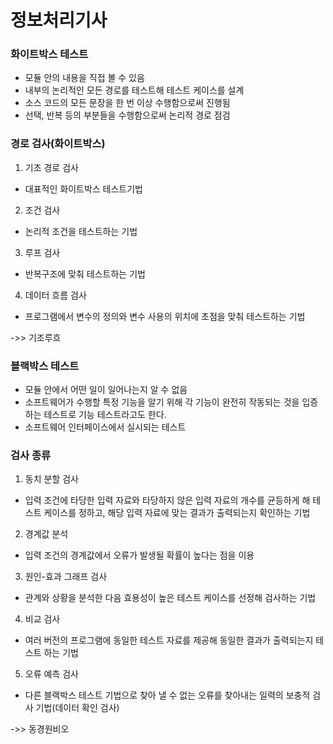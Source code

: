 # 정보처리기사

### 화이트박스 테스트
- 모듈 안의 내용을 직접 볼 수 있음
- 내부의 논리적인 모든 경로를 테스트해 테스트 케이스를 설계
- 소스 코드의 모든 문장을 한 번 이상 수행함으로써 진행됨
- 선택, 반복 등의 부분들을 수행함으로써 논리적 경로 점검

### 경로 검사(화이트박스)
1. 기초 경로 검사
* 대표적인 화이트박스 테스트기법
2. 조건 검사
* 논리적 조건을 테스트하는 기법
3. 루프 검사
* 반복구조에 맞춰 테스트하는 기법
4. 데이터 흐름 검사
* 프로그램에서 변수의 정의와 변수 사용의 위치에 초점을 맞춰 테스트하는 기법

->> 기조루흐

### 블랙박스 테스트
- 모듈 안에서 어떤 일이 일어나는지 알 수 없음 
- 소프트웨어가 수행할 특정 기능을 알기 위해 각 기능이 완전히 작동되는 것을 입증하는 테스트로 기능 테스트라고도 한다. 
- 소프트웨어 인터페이스에서 실시되는 테스트

### 검사 종류
1. 동치 분할 검사
* 입력 조건에 타당한 입력 자료와 타당하지 않은 입력 자료의 개수를 균등하게 해 테스트 케이스를 정하고, 해당 입력 자료에 맞는 결과가 출력되는지 확인하는 기법
2. 경계값 분석
* 입력 조건의 경계값에서 오류가 발생될 확률이 높다는 점을 이용 
3. 원인-효과 그래프 검사
* 관계와 상황을 분석한 다음 효용성이 높은 테스트 케이스를 선정해 검사하는 기법 
4. 비교 검사
* 여러 버전의 프로그램에 동일한 테스트 자료를 제공해 동일한 결과가 출력되는지 테스트 하는 기법
5. 오류 예측 검사
* 다른 블랙박스 테스트 기법으로 찾아 낼 수 없는 오류를 찾아내는 일력의 보충적 검사 기법(데이터 확인 검사)

->> 동경원비오
